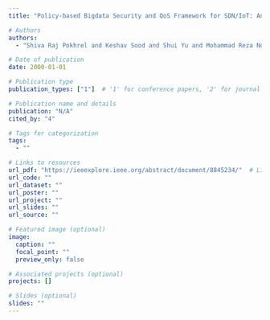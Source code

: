 ```yaml
---
title: "Policy-based Bigdata Security and QoS Framework for SDN/IoT: An Analytic Approach"

# Authors
authors:
  - "Shiva Raj Pokhrel and Keshav Sood and Shui Yu and Mohammad Reza Nosouhi"

# Date of publication
date: 2000-01-01

# Publication type
publication_types: ["1"]  # '1' for conference papers, '2' for journal articles, '3' for preprints

# Publication name and details
publication: "N/A"
cited_by: "4"

# Tags for categorization
tags:
  - ""

# Links to resources
url_pdf: "https://ieeexplore.ieee.org/abstract/document/8845234/"  # Link to the resource
url_code: ""
url_dataset: ""
url_poster: ""
url_project: ""
url_slides: ""
url_source: ""

# Featured image (optional)
image:
  caption: ""
  focal_point: ""
  preview_only: false

# Associated projects (optional)
projects: []

# Slides (optional)
slides: ""
---
```

